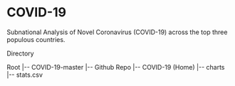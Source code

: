 # COVID-19
Subnational Analysis of Novel Coronavirus (COVID-19) across the top three populous countries.



Directory

Root
  |-- COVID-19-master
  |-- Github Repo
              |-- COVID-19  (Home)
              |-- charts
  |-- stats.csv  
